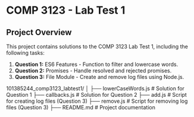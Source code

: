 # COMP 3123 - Lab Test 1

## Project Overview

This project contains solutions to the COMP 3123 Lab Test 1, including the following tasks:
1. **Question 1:** ES6 Features - Function to filter and lowercase words.
2. **Question 2:** Promises - Handle resolved and rejected promises.
3. **Question 3:** File Module - Create and remove log files using Node.js.

101385244_comp3123_labtest1/
│
├── lowerCaseWords.js        # Solution for Question 1
├── callbacks.js             # Solution for Question 2
├── add.js                   # Script for creating log files (Question 3)
├── remove.js                # Script for removing log files (Question 3)
├── README.md                # Project documentation